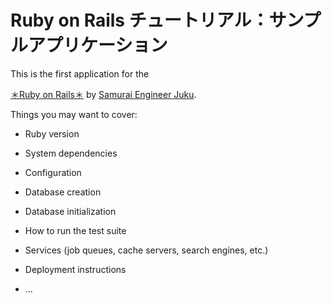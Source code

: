 # Ruby on Rails チュートリアル：サンプルアプリケーション

This is the first application for the

[＊Ruby on Rails＊](http://rubyonrails.org/)
by [Samurai Engineer Juku](http://www.sejuku.net/).

Things you may want to cover:

* Ruby version

* System dependencies

* Configuration

* Database creation

* Database initialization

* How to run the test suite

* Services (job queues, cache servers, search engines, etc.)

* Deployment instructions

* ...
